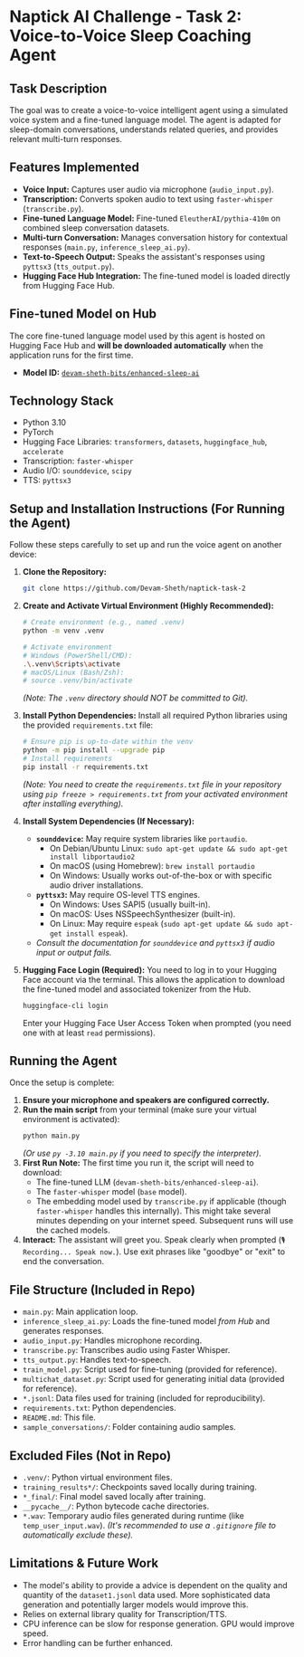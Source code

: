 # Naptick AI Challenge - Task 2: Voice-to-Voice Sleep Coaching Agent

## Task Description

The goal was to create a voice-to-voice intelligent agent using a simulated voice system and a fine-tuned language model. The agent is adapted for sleep-domain conversations, understands related queries, and provides relevant multi-turn responses.

## Features Implemented

* **Voice Input:** Captures user audio via microphone (`audio_input.py`).
* **Transcription:** Converts spoken audio to text using `faster-whisper` (`transcribe.py`).
* **Fine-tuned Language Model:** Fine-tuned `EleutherAI/pythia-410m` on combined sleep conversation datasets.
* **Multi-turn Conversation:** Manages conversation history for contextual responses (`main.py`, `inference_sleep_ai.py`).
* **Text-to-Speech Output:** Speaks the assistant's responses using `pyttsx3` (`tts_output.py`).
* **Hugging Face Hub Integration:** The fine-tuned model is loaded directly from Hugging Face Hub.

## Fine-tuned Model on Hub

The core fine-tuned language model used by this agent is hosted on Hugging Face Hub and **will be downloaded automatically** when the application runs for the first time.

* **Model ID:** [`devam-sheth-bits/enhanced-sleep-ai`](https://huggingface.co/devam-sheth-bits/enhanced-sleep-ai)

## Technology Stack

* Python 3.10
* PyTorch
* Hugging Face Libraries: `transformers`, `datasets`, `huggingface_hub`, `accelerate`
* Transcription: `faster-whisper`
* Audio I/O: `sounddevice`, `scipy`
* TTS: `pyttsx3`

## Setup and Installation Instructions (For Running the Agent)

Follow these steps carefully to set up and run the voice agent on another device:

1.  **Clone the Repository:**
    ```bash
    git clone https://github.com/Devam-Sheth/naptick-task-2
    ```

2.  **Create and Activate Virtual Environment (Highly Recommended):**
    ```bash
    # Create environment (e.g., named .venv)
    python -m venv .venv

    # Activate environment
    # Windows (PowerShell/CMD):
    .\.venv\Scripts\activate
    # macOS/Linux (Bash/Zsh):
    # source .venv/bin/activate
    ```
    *(Note: The `.venv` directory should NOT be committed to Git).*

3.  **Install Python Dependencies:**
    Install all required Python libraries using the provided `requirements.txt` file:
    ```bash
    # Ensure pip is up-to-date within the venv
    python -m pip install --upgrade pip
    # Install requirements
    pip install -r requirements.txt
    ```
    *(Note: You need to create the `requirements.txt` file in your repository using `pip freeze > requirements.txt` from your activated environment after installing everything).*

4.  **Install System Dependencies (If Necessary):**
    * **`sounddevice`:** May require system libraries like `portaudio`.
        * On Debian/Ubuntu Linux: `sudo apt-get update && sudo apt-get install libportaudio2`
        * On macOS (using Homebrew): `brew install portaudio`
        * On Windows: Usually works out-of-the-box or with specific audio driver installations.
    * **`pyttsx3`:** May require OS-level TTS engines.
        * On Windows: Uses SAPI5 (usually built-in).
        * On macOS: Uses NSSpeechSynthesizer (built-in).
        * On Linux: May require `espeak` (`sudo apt-get update && sudo apt-get install espeak`).
    * *Consult the documentation for `sounddevice` and `pyttsx3` if audio input or output fails.*

5.  **Hugging Face Login (Required):**
    You need to log in to your Hugging Face account via the terminal. This allows the application to download the fine-tuned model and associated tokenizer from the Hub.
    ```bash
    huggingface-cli login
    ```
    Enter your Hugging Face User Access Token when prompted (you need one with at least `read` permissions).

## Running the Agent

Once the setup is complete:

1.  **Ensure your microphone and speakers are configured correctly.**
2.  **Run the main script** from your terminal (make sure your virtual environment is activated):
    ```bash
    python main.py
    ```
    *(Or use `py -3.10 main.py` if you need to specify the interpreter)*.
3.  **First Run Note:** The first time you run it, the script will need to download:
    * The fine-tuned LLM (`devam-sheth-bits/enhanced-sleep-ai`).
    * The `faster-whisper` model (`base` model).
    * The embedding model used by `transcribe.py` if applicable (though `faster-whisper` handles this internally).
    This might take several minutes depending on your internet speed. Subsequent runs will use the cached models.
4.  **Interact:** The assistant will greet you. Speak clearly when prompted (`🎙️ Recording... Speak now.`). Use exit phrases like "goodbye" or "exit" to end the conversation.

## File Structure (Included in Repo)

* `main.py`: Main application loop.
* `inference_sleep_ai.py`: Loads the fine-tuned model *from Hub* and generates responses.
* `audio_input.py`: Handles microphone recording.
* `transcribe.py`: Transcribes audio using Faster Whisper.
* `tts_output.py`: Handles text-to-speech.
* `train_model.py`: Script used for fine-tuning (provided for reference).
* `multichat_dataset.py`: Script used for generating initial data (provided for reference).
* `*.jsonl`: Data files used for training (included for reproducibility).
* `requirements.txt`: Python dependencies.
* `README.md`: This file.
* `sample_conversations/`: Folder containing audio samples.

## Excluded Files (Not in Repo)

* `.venv/`: Python virtual environment files.
* `training_results*/`: Checkpoints saved locally during training.
* `*_final/`: Final model saved locally after training.
* `__pycache__/`: Python bytecode cache directories.
* `*.wav`: Temporary audio files generated during runtime (like `temp_user_input.wav`).
    *(It's recommended to use a `.gitignore` file to automatically exclude these).*

## Limitations & Future Work

* The model's ability to provide a advice is dependent on the quality and quantity of the `dataset1.jsonl` data used. More sophisticated data generation and potentially larger models would improve this.
* Relies on external library quality for Transcription/TTS.
* CPU inference can be slow for response generation. GPU would improve speed.
* Error handling can be further enhanced.
